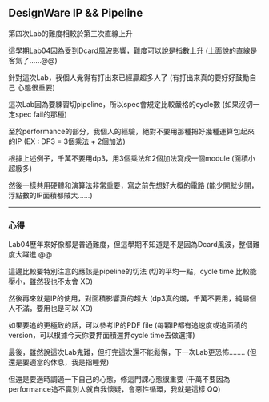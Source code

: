 ## DesignWare IP && Pipeline

第四次Lab的難度相較於第三次直線上升 

這學期Lab04因為受到Dcard風波影響，難度可以說是指數上升 (上面說的直線是客氣了......@@)

針對這次Lab，我個人覺得有打出來已經贏超多人了 (有打出來真的要好好鼓勵自己 心態很重要)

這次Lab因為要練習切pipeline，所以spec會規定比較嚴格的cycle數 (如果沒切一定spec fail的那種)

至於performance的部分，我個人的經驗，絕對不要用那種把好幾種運算包起來的IP (EX : DP3 = 3個乘法 + 2個加法)

根據上述例子，千萬不要用dp3，用3個乘法和2個加法寫成一個module (面積小超級多)

然後一樣共用硬體和演算法非常重要，寫之前先想好大概的電路 (能少開就少開，浮點數的IP面積都賊大......)

----------------------------------------------------------------------------------------------------

### **心得**

Lab04歷年來好像都是普通難度，但這學期不知道是不是因為Dcard風波，整個難度大躍進 @@

這邊比較要特別注意的應該是pipeline的切法 (切的平均一點，cycle time 比較能壓小，雖然我也不太會 XD)

然後再來就是IP的使用，對面積影響真的超大 (dp3真的爛，千萬不要用，純屬個人不滿，要用也是可以 XD)

如果要追的更極致的話，可以參考IP的PDF file (每顆IP都有追速度或追面積的version，可以根據今天你要押面積還押cycle time去做選擇)

最後，雖然說這次Lab鬼難，但打完這次還不能鬆懈，下一次Lab更恐怖........ (但還是要適當的休息，我是指睡覺)

但還是要適時調適一下自己的心態，修這門課心態很重要 (千萬不要因為performance追不贏別人就自我懷疑，會惡性循環，我就是這樣 QQ)

